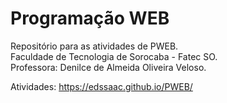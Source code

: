 # Programação WEB
Repositório para as atividades de PWEB. </br>
Faculdade de Tecnologia de Sorocaba - Fatec SO. </br>
Professora: Denilce de Almeida Oliveira Veloso. </br>

Atividades: https://edssaac.github.io/PWEB/
